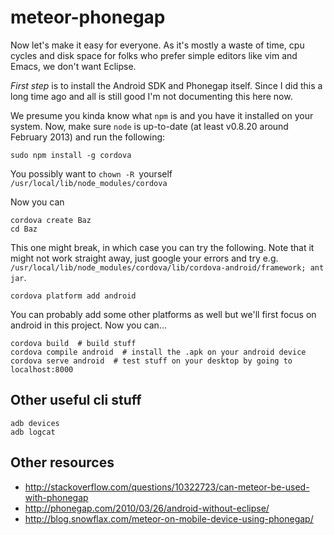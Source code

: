meteor-phonegap
===============

Now let's make it easy for everyone. As it's mostly a waste of time, cpu cycles and 
disk space for folks who prefer simple editors like vim and Emacs, we don't want Eclipse.

*First step* is to install the Android SDK and Phonegap itself.  Since I did this a long time
ago and all is still good I'm not documenting this here now.

We presume you kinda know what `npm` is and you have it installed on your system. 
Now, make sure `node` is up-to-date (at least v0.8.20 around February 2013) and run the following:

    sudo npm install -g cordova

You possibly want to `chown -R `yourself` /usr/local/lib/node_modules/cordova` 

Now you can

    cordova create Baz
    cd Baz
    
    
This one might break, in which case you can try the following. Note that it might not work straight away, just google your errors and try e.g. 
`/usr/local/lib/node_modules/cordova/lib/cordova-android/framework; ant jar`.

    cordova platform add android
    
You can probably add some other platforms as well but we'll first focus on android in this project. Now you can...

    cordova build  # build stuff
    cordova compile android  # install the .apk on your android device
    cordova serve android  # test stuff on your desktop by going to localhost:8000
    


Other useful cli stuff
----------------------

    adb devices
    adb logcat


Other resources
---------------

* http://stackoverflow.com/questions/10322723/can-meteor-be-used-with-phonegap
* http://phonegap.com/2010/03/26/android-without-eclipse/
* http://blog.snowflax.com/meteor-on-mobile-device-using-phonegap/




